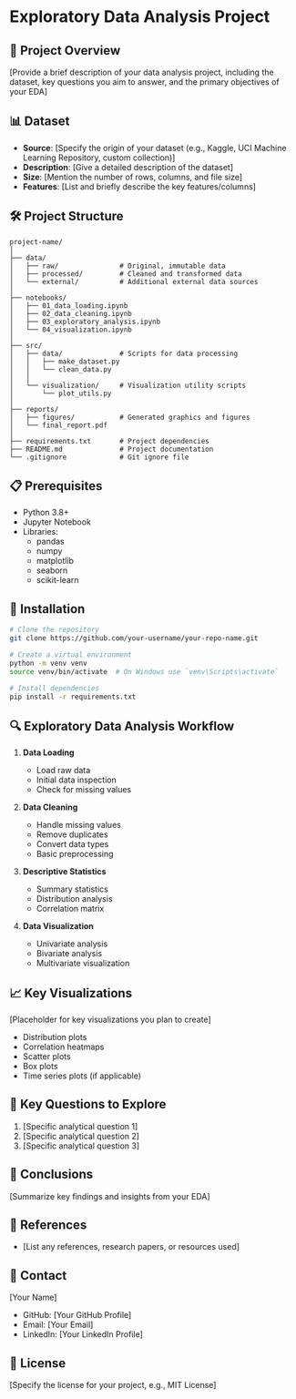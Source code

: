 # Exploratory Data Analysis Project

## 🚀 Project Overview
[Provide a brief description of your data analysis project, including the dataset, key questions you aim to answer, and the primary objectives of your EDA]

## 📊 Dataset
- **Source**: [Specify the origin of your dataset (e.g., Kaggle, UCI Machine Learning Repository, custom collection)]
- **Description**: [Give a detailed description of the dataset]
- **Size**: [Mention the number of rows, columns, and file size]
- **Features**: [List and briefly describe the key features/columns]

## 🛠 Project Structure
```
project-name/
│
├── data/
│   ├── raw/               # Original, immutable data
│   ├── processed/         # Cleaned and transformed data
│   └── external/          # Additional external data sources
│
├── notebooks/
│   ├── 01_data_loading.ipynb
│   ├── 02_data_cleaning.ipynb
│   ├── 03_exploratory_analysis.ipynb
│   └── 04_visualization.ipynb
│
├── src/
│   ├── data/              # Scripts for data processing
│   │   ├── make_dataset.py
│   │   └── clean_data.py
│   │
│   └── visualization/     # Visualization utility scripts
│       └── plot_utils.py
│
├── reports/
│   ├── figures/           # Generated graphics and figures
│   └── final_report.pdf
│
├── requirements.txt       # Project dependencies
├── README.md              # Project documentation
└── .gitignore             # Git ignore file
```

## 📋 Prerequisites
- Python 3.8+
- Jupyter Notebook
- Libraries:
  - pandas
  - numpy
  - matplotlib
  - seaborn
  - scikit-learn

## 🔧 Installation
```bash
# Clone the repository
git clone https://github.com/your-username/your-repo-name.git

# Create a virtual environment
python -m venv venv
source venv/bin/activate  # On Windows use `venv\Scripts\activate`

# Install dependencies
pip install -r requirements.txt
```

## 🔍 Exploratory Data Analysis Workflow
1. **Data Loading**
   - Load raw data
   - Initial data inspection
   - Check for missing values

2. **Data Cleaning**
   - Handle missing values
   - Remove duplicates
   - Convert data types
   - Basic preprocessing

3. **Descriptive Statistics**
   - Summary statistics
   - Distribution analysis
   - Correlation matrix

4. **Data Visualization**
   - Univariate analysis
   - Bivariate analysis
   - Multivariate visualization

## 📈 Key Visualizations
[Placeholder for key visualizations you plan to create]
- Distribution plots
- Correlation heatmaps
- Scatter plots
- Box plots
- Time series plots (if applicable)

## 🤔 Key Questions to Explore
1. [Specific analytical question 1]
2. [Specific analytical question 2]
3. [Specific analytical question 3]

## 📝 Conclusions
[Summarize key findings and insights from your EDA]

## 🔗 References
- [List any references, research papers, or resources used]

## 📧 Contact
[Your Name]
- GitHub: [Your GitHub Profile]
- Email: [Your Email]
- LinkedIn: [Your LinkedIn Profile]

## 📄 License
[Specify the license for your project, e.g., MIT License]
```
